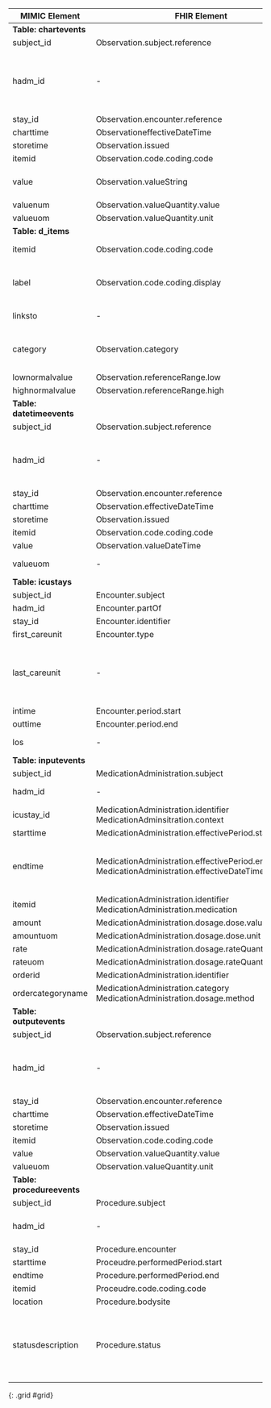 |MIMIC Element         |FHIR Element                                                                              |FHIR Profile/Resource                                                                                                       |Notes                                                                                                                    |
|----------------------|------------------------------------------------------------------------------------------|----------------------------------------------------------------------------------------------------------------------------|-------------------------------------------------------------------------------------------------------------------------|
|**Table: chartevents**    |                                                                                          |                                                                                                                            |                                                                                                                         |
|subject\_id           |Observation.subject.reference                                                             |MimicObservationChartevents                                                                                             |                                                                                                                         |
|hadm\_id              |\-                                                                                        |\-                                                                                                                          |Not currently mapped, EncounterICU references hadm\_id, so need double link to get there                                 |
|stay\_id              |Observation.encounter.reference                                                           |MimicObservationChartevents                                                                                             |                                                                                                                         |
|charttime             |ObservationeffectiveDateTime                                                              |MimicObservationChartevents                                                                                             |                                                                                                                         |
|storetime             |Observation.issued                                                                        |MimicObservationChartevents                                                                                             |                                                                                                                         |
|itemid                |Observation.code.coding.code                                                              |MimicObservationChartevents                                                                                             |                                                                                                                         |
|value                 |Observation.valueString                                                                   |MimicObservationChartevents                                                                                             |valueString only set if  valuenum is not present                                                                         |
|valuenum              |Observation.valueQuantity.value                                                           |MimicObservationChartevents                                                                                             |                                                                                                                         |
|valueuom              |Observation.valueQuantity.unit                                                            |MimicObservationChartevents                                                                                             |                                                                                                                         |
|**Table: d\_items**       |                                                                                          |                                                                                                                            |                                                                                                                         |
|itemid                |Observation.code.coding.code                                                              |MimicProcedureICU                                                                                                       |Use d\_items.linskto to get itemid                                                                                       |
|label                 |Observation.code.coding.display                                                           |MimicObservationChartevents, MimicObservationDatetimevents, MimicObservationOutputevents. MimicProcedureICU|Use d\_items.linksto to get label value associated with profile                                                          |
|linksto               |\-                                                                                        |\-                                                                                                                          |Used to filter for profiles                                                                                              |
|category              |Observation.category                                                                      |MimicObservationChartevents, MimicObservationDatetimevents, MimicObservationOutputevents, MimicProcedureICU|Use d\_items.linksto to get category value associated with profile                                                       |
|lownormalvalue        |Observation.referenceRange.low                                                            |MimicObservationChartevents                                                                                             |                                                                                                                         |
|highnormalvalue       |Observation.referenceRange.high                                                           |MimicObservationChartevents                                                                                             |                                                                                                                         |
|**Table: datetimeevents** |                                                                                          |                                                                                                                            |                                                                                                                         |
|subject\_id           |Observation.subject.reference                                                             |MimicObservationDatetimeevents                                                                                           |Convert to UUID5                                                                                                         |
|hadm\_id              |\-                                                                                        |\-                                                                                                                          |Can only reference one encounter, so stay\_id encounter will reference back to this hadm\_id                             |
|stay\_id              |Observation.encounter.reference                                                           |MimicObservationDatetimeevents                                                                                           |                                                                                                                         |
|charttime             |Observation.effectiveDateTime                                                             |MimicObservationDatetimeevents                                                                                           |                                                                                                                         |
|storetime             |Observation.issued                                                                        |MimicObservationDatetimeevents                                                                                           |                                                                                                                         |
|itemid                |Observation.code.coding.code                                                              |MimicObservationDatetimeevents                                                                                           |                                                                                                                         |
|value                 |Observation.valueDateTime                                                                 |MimicObservationDatetimeevents                                                                                           |                                                                                                                         |
|valueuom              |\-                                                                                        |\-                                                                                                                          |Not relevant for datetimes                                                                                               |
|**Table: icustays**       |                                                                                          |                                                                                                                            |                                                                                                                         |
|subject\_id           |Encounter.subject                                                                         |MimicEncounterICU                                                                                                       |                                                                                                                         |
|hadm\_id              |Encounter.partOf                                                                          |MimicEncounterICU                                                                                                       |                                                                                                                         |
|stay\_id              |Encounter.identifier                                                                      |MimicEncounterICU                                                                                                       |                                                                                                                         |
|first\_careunit       |Encounter.type                                                                            |MimicEncounterICU                                                                                                       |                                                                                                                         |
|last\_careunit        |\-                                                                                        |\-                                                                                                                          |not used currently, but may update to include all icu transfers from mimic\_core.transfers table                         |
|intime                |Encounter.period.start                                                                    |MimicEncounterICU                                                                                                       |                                                                                                                         |
|outtime               |Encounter.period.end                                                                      |MimicEncounterICU                                                                                                       |                                                                                                                         |
|los                   |\-                                                                                        |\-                                                                                                                          |Not used, inferred from outtime-intime                                                                                   |
|**Table: inputevents**    |                                                                                          |                                                                                                                            |                                                                                                                         |
|subject\_id           |MedicationAdministration.subject                                                          |MimicMedicationAdministrationICU                                                                                      |                                                                                                                         |
|hadm\_id              |\-                                                                                        |\-                                                                                                                          |Referenced from stay\_id Encounter                                                                                       |
|icustay\_id           |MedicationAdministration.identifier<br>MedicationAdminsitration.context                   |MimicMedicationAdministrationICU                                                                                      |                                                                                                                         |
|starttime             |MedicationAdministration.effectivePeriod.start                                            |MimicMedicationAdministrationICU                                                                                      |                                                                                                                         |
|endtime               |MedicationAdministration.effectivePeriod.end<br>MedicationAdministration.effectiveDateTime|MimicMedicationAdministrationICU                                                                                      |Use effectivePeriod for infusions with rates, use effectiveDateTime otherwise                                            |
|itemid                |MedicationAdministration.identifier<br>MedicationAdministration.medication                |MimicMedicationAdministrationICU                                                                                      |                                                                                                                         |
|amount                |MedicationAdministration.dosage.dose.value                                                |MimicMedicationAdministrationICU                                                                                      |                                                                                                                         |
|amountuom             |MedicationAdministration.dosage.dose.unit                                                 |MimicMedicationAdministrationICU                                                                                      |                                                                                                                         |
|rate                  |MedicationAdministration.dosage.rateQuantity.value                                        |MimicMedicationAdministrationICU                                                                                      |                                                                                                                         |
|rateuom               |MedicationAdministration.dosage.rateQuantity.rateuom                                      |MimicMedicationAdministrationICU                                                                                      |                                                                                                                         |
|orderid               |MedicationAdministration.identifier                                                       |MimicMedicationAdministrationICU                                                                                      |                                                                                                                         |
|ordercategoryname     |MedicationAdministration.category<br>MedicationAdministration.dosage.method               |MimicMedicationAdministrationICU                                                                                      |                                                                                                                         |
|**Table: outputevents**   |                                                                                          |                                                                                                                            |                                                                                                                         |
|subject\_id           |Observation.subject.reference                                                             |MimicObservationOutputevents                                                                                            |Convert to UUID5                                                                                                         |
|hadm\_id              |\-                                                                                        |\-                                                                                                                          |Can only reference one encounter, so stay\_id encounter will reference back to this hadm\_id                             |
|stay\_id              |Observation.encounter.reference                                                           |MimicObservationOutputevents                                                                                            |                                                                                                                         |
|charttime             |Observation.effectiveDateTime                                                             |MimicObservationOutputevents                                                                                            |                                                                                                                         |
|storetime             |Observation.issued                                                                        |MimicObservationOutputevents                                                                                            |                                                                                                                         |
|itemid                |Observation.code.coding.code                                                              |MimicObservationOutputevents                                                                                            |                                                                                                                         |
|value                 |Observation.valueQuantity.value                                                           |MimicObservationOutputevents                                                                                            |                                                                                                                         |
|valueuom              |Observation.valueQuantity.unit                                                            |MimicObservationOutputevents                                                                                            |
|**Table: procedureevents**|                                                                                          |                                                                                                                            |                                                                                                                         |
|subject\_id           |Procedure.subject                                                                         |MimicProcedureICU                                                                                                       |                                                                                                                         |
|hadm\_id              |\-                                                                                        |\-                                                                                                                          |This is referenced inside the encounterICU                                                                               |
|stay\_id              |Procedure.encounter                                                                       |MimicProcedureICU                                                                                                       |                                                                                                                         |
|starttime             |Proceudre.performedPeriod.start                                                           |MimicProcedureICU                                                                                                       |                                                                                                                         |
|endtime               |Procedure.performedPeriod.end                                                             |MimicProcedureICU                                                                                                       |                                                                                                                         |
|itemid                |Proceudre.code.coding.code                                                                |MimicProcedureICU                                                                                                       |                                                                                                                         |
|location              |Procedure.bodysite                                                                        |MimicProcedureICU                                                                                                       |                                                                                                                         |
|statusdescription     |Procedure.status                                                                          |MimicProcedureICU                                                                                                       |Not everything completes here... (FinishedRunning, Paused, Stopped). Added with fhir\_etl to map to required fhir binding|
{: .grid #grid}